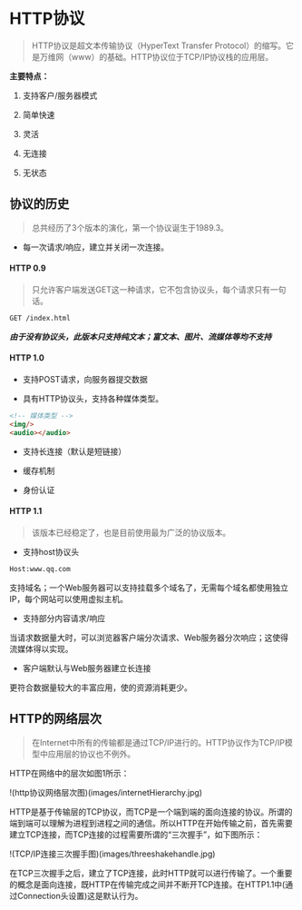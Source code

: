 # HTTP协议
> HTTP协议是超文本传输协议（HyperText Transfer Protocol）的缩写。它是万维网（www）的基础。HTTP协议位于TCP/IP协议栈的应用层。

**主要特点：**

1. 支持客户/服务器模式

2. 简单快速

3. 灵活

4. 无连接

5. 无状态


## 协议的历史
> 总共经历了3个版本的演化，第一个协议诞生于1989.3。
+ 每一次请求/响应，建立并关闭一次连接。

#### HTTP 0.9

> 只允许客户端发送GET这一种请求，它不包含协议头，每个请求只有一句话。

```html
GET /index.html
```

***由于没有协议头，此版本只支持纯文本；富文本、图片、流媒体等均不支持***

#### HTTP 1.0

+ 支持POST请求，向服务器提交数据

+ 具有HTTP协议头，支持各种媒体类型。

```html
<!-- 媒体类型 -->
<img/>
<audio></audio> 
```

+ 支持长连接（默认是短链接）

+ 缓存机制

+ 身份认证

#### HTTP 1.1
> 该版本已经稳定了，也是目前使用最为广泛的协议版本。

+ 支持host协议头

```html
Host:www.qq.com
```
支持域名；一个Web服务器可以支持挂载多个域名了，无需每个域名都使用独立IP，每个网站可以使用虚拟主机。

+ 支持部分内容请求/响应

当请求数据量大时，可以浏览器客户端分次请求、Web服务器分次响应；这使得流媒体得以实现。

+ 客户端默认与Web服务器建立长连接

更符合数据量较大的丰富应用，使的资源消耗更少。


## HTTP的网络层次

> 在Internet中所有的传输都是通过TCP/IP进行的。HTTP协议作为TCP/IP模型中应用层的协议也不例外。

HTTP在网络中的层次如图1所示：

!(http协议网络层次图)(images/internetHierarchy.jpg)

HTTP是基于传输层的TCP协议，而TCP是一个端到端的面向连接的协议。所谓的端到端可以理解为进程到进程之间的通信。所以HTTP在开始传输之前，首先需要建立TCP连接，而TCP连接的过程需要所谓的“三次握手”，如下图所示：

!(TCP/IP连接三次握手图)(images/threeshakehandle.jpg)

在TCP三次握手之后，建立了TCP连接，此时HTTP就可以进行传输了。一个重要的概念是面向连接，既HTTP在传输完成之间并不断开TCP连接。在HTTP1.1中(通过Connection头设置)这是默认行为。

